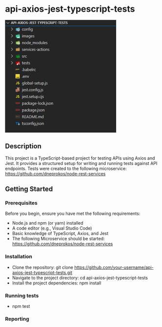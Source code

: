 # api-axios-jest-typescript-tests
![Main Image](/images/main.png)

## Description

This project is a TypeScript-based project for testing APIs using Axios and Jest. It provides a structured setup for writing and running tests against API endpoints. Tests were created to the following microservice: https://github.com/dneprokos/node-rest-services 

## Getting Started

### Prerequisites

Before you begin, ensure you have met the following requirements:

- Node.js and npm (or yarn) installed
- A code editor (e.g., Visual Studio Code)
- Basic knowledge of TypeScript, Axios, and Jest
- The following Microservice should be started: https://github.com/dneprokos/node-rest-services

### Installation

- Clone the repository: git clone https://github.com/your-username/api-axios-jest-typescript-tests.git
- Navigate to the project directory: cd api-axios-jest-typescript-tests
- Install the project dependencies: npm install

### Running tests

- npm test

### Reporting

<To be defined>



